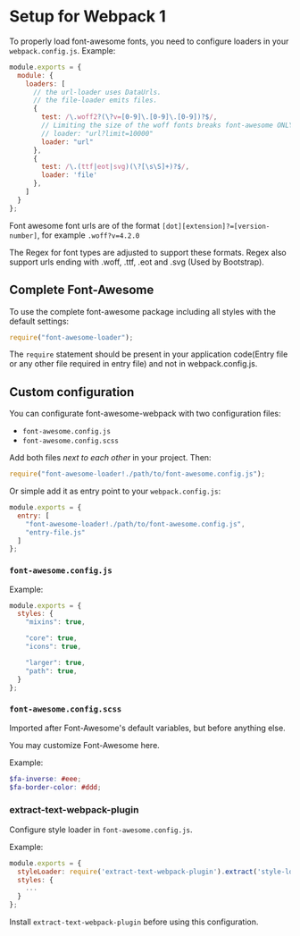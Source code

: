 # Setup for Webpack 1

To properly load font-awesome fonts, you need to configure loaders in your `webpack.config.js`. Example:

``` javascript
module.exports = {
  module: {
    loaders: [
      // the url-loader uses DataUrls.
      // the file-loader emits files.
      {
        test: /\.woff2?(\?v=[0-9]\.[0-9]\.[0-9])?$/,
        // Limiting the size of the woff fonts breaks font-awesome ONLY for the extract text plugin
        // loader: "url?limit=10000"
        loader: "url"
      },
      {
        test: /\.(ttf|eot|svg)(\?[\s\S]+)?$/,
        loader: 'file'
      },
    ]
  }
};
```

Font awesome font urls are of the format `[dot][extension]?=[version-number]`, for example `.woff?v=4.2.0`

The Regex for font types are adjusted to support these formats. Regex also support urls ending with .woff, .ttf, .eot and .svg (Used by Bootstrap).

## Complete Font-Awesome

To use the complete font-awesome package including all styles with the default settings:

``` javascript
require("font-awesome-loader");
```

The `require` statement should be present in your application code(Entry file or any other file required in entry file) and not in webpack.config.js.

## Custom configuration

You can configurate font-awesome-webpack with two configuration files:

* `font-awesome.config.js`
* `font-awesome.config.scss`

Add both files *next to each other* in your project. Then:

``` javascript
require("font-awesome-loader!./path/to/font-awesome.config.js");
```

Or simple add it as entry point to your `webpack.config.js`:

``` javascript
module.exports = {
  entry: [
    "font-awesome-loader!./path/to/font-awesome.config.js",
    "entry-file.js"
  ]
};
```

### `font-awesome.config.js`

Example:

``` javascript
module.exports = {
  styles: {
    "mixins": true,

    "core": true,
    "icons": true,

    "larger": true,
    "path": true,
  }
};
```

### `font-awesome.config.scss`

Imported after Font-Awesome's default variables, but before anything else.

You may customize Font-Awesome here.

Example:

```scss
$fa-inverse: #eee;
$fa-border-color: #ddd;
```

### extract-text-webpack-plugin

Configure style loader in `font-awesome.config.js`.

Example:

``` javascript
module.exports = {
  styleLoader: require('extract-text-webpack-plugin').extract('style-loader', 'css-loader!sass-loader'),
  styles: {
    ...
  }
};
```

Install `extract-text-webpack-plugin` before using this configuration.
